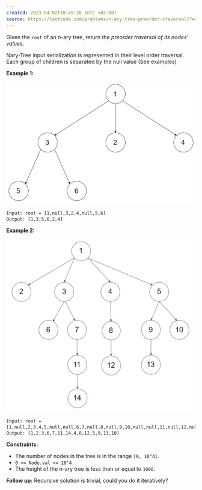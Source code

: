 ```yaml
---
created: 2023-04-02T18:49:20 (UTC +02:00)
source: https://leetcode.com/problems/n-ary-tree-preorder-traversal/?envType=study-plan&id=level-1
---
```

Given the `root` of an n-ary tree, return _the preorder traversal of its nodes' values_.

Nary-Tree input serialization is represented in their level order traversal. Each group of children is separated by the null value (See examples)

**Example 1:**

![img.png](img.png)

```
Input: root = [1,null,3,2,4,null,5,6]
Output: [1,3,5,6,2,4]

```

**Example 2:**

![img_1.png](img_1.png)

```
Input: root = [1,null,2,3,4,5,null,null,6,7,null,8,null,9,10,null,null,11,null,12,null,13,null,null,14]
Output: [1,2,3,6,7,11,14,4,8,12,5,9,13,10]

```

**Constraints:**

-   The number of nodes in the tree is in the range `[0, 10^4]`.
-   `0 <= Node.val <= 10^4`
-   The height of the n-ary tree is less than or equal to `1000`.

**Follow up:** Recursive solution is trivial, could you do it iteratively?

